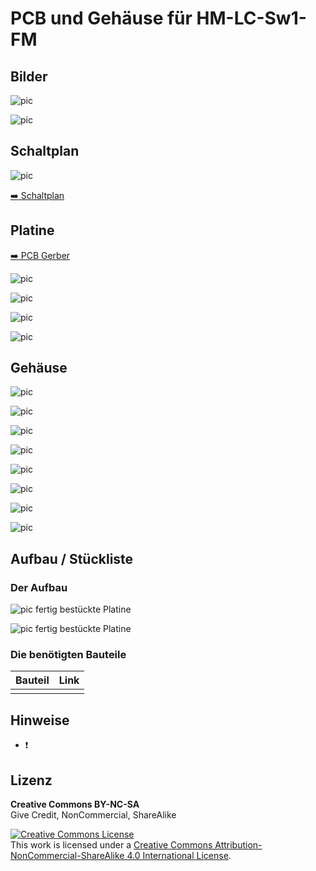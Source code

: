 # PCB und Gehäuse für HM-LC-Sw1-FM

## Bilder

![pic](Images/HM-LC-Sw1-FM_PCB_fertig_front.jpg)

![pic](Images/HM-LC-Sw1-FM_3DDruck_2.jpg)


## Schaltplan

![pic](Images/HM-LC-Sw1-FM_Schaltplan.png)

[:arrow_right: Schaltplan](Images/HM-LC-Sw1-FM_Schaltplan.pdf)


## Platine

[:arrow_right: PCB Gerber](Platine/HM-LC-Sw1-FM_V2.zip)

![pic](Images/HM-LC-Sw1-FM_Front.png)

![pic](Images/HM-LC-Sw1-FM_PCB_fertig_front.jpg)

![pic](Images/HM-LC-Sw1-FM_Back.png)

![pic](Images/HM-LC-Sw1-FM_PCB_fertig_back.jpg)

## Gehäuse

![pic](Images/HM-LC-Sw1-FM_Gehäuse_1.png)
<br>

![pic](Images/HM-LC-Sw1-FM_Gehäuse_2.png)
<br>

![pic](Images/HM-LC-Sw1-FM_Gehäuse_3.png)
<br>

![pic](Images/HM-LC-Sw1-FM_Gehäuse_4.png)
<br>

![pic](Images/HM-LC-Sw1-FM_Gehäuse_5.png)
<br>

![pic](Images/HM-LC-Sw1-FM_Gehäuse_6.png)
<br>

![pic](Images/HM-LC-Sw1-FM_3DDruck_1.jpg)
<br>

![pic](Images/HM-LC-Sw1-FM_3DDruck_2.jpg)
<br>

## Aufbau / Stückliste

### Der Aufbau
![pic](Images/HM-LC-Sw1-FM_PCB_fertig_front.jpg)
fertig bestückte Platine <br>

![pic](Images/HM-LC-Sw1-FM_PCB_fertig_back.jpg)
fertig bestückte Platine <br>


### Die benötigten Bauteile
| Bauteil | Link |
| --------|------|
| | |


## Hinweise

- :exclamation:

## Lizenz

**Creative Commons BY-NC-SA**<br>
Give Credit, NonCommercial, ShareAlike

<a rel="license" href="http://creativecommons.org/licenses/by-nc-sa/4.0/"><img alt="Creative Commons License" style="border-width:0" src="https://i.creativecommons.org/l/by-nc-sa/4.0/88x31.png" /></a><br />This work is licensed under a <a rel="license" href="http://creativecommons.org/licenses/by-nc-sa/4.0/">Creative Commons Attribution-NonCommercial-ShareAlike 4.0 International License</a>.
